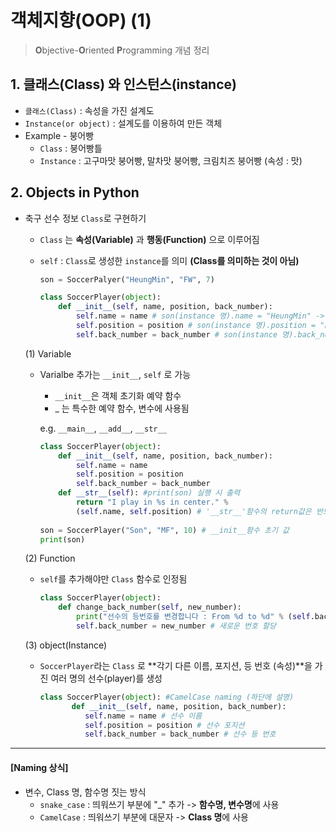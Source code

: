 # 객체지향(OOP) (1)

> **O**bjective-**O**riented **P**rogramming 개념 정리



## 1. 클래스(Class) 와 인스턴스(instance)

- `클래스(Class)` : 속성을 가진 설계도
- `Instance(or object)` : 설계도를 이용하여 만든 객체
- Example - 붕어빵
  - `Class` : 붕어빵틀
  -  `Instance` : 고구마맛 붕어빵, 말차맛 붕어빵, 크림치즈 붕어빵 (속성 : 맛)



## 2. Objects in Python

- 축구 선수 정보 `Class`로 구현하기

  - `Class` 는 **속성(Variable)** 과 **행동(Function)** 으로 이루어짐

  - `self` : `Class`로 생성한 `instance`를 의미 **(Class를 의미하는 것이 아님)**

    ```python
    son = SoccerPalyer("HeungMin", "FW", 7)
    
    class SoccerPlayer(object):
        def __init__(self, name, position, back_number):
            self.name = name # son(instance 명).name = "HeungMin" -> son.name에 "HeungMin"을 할당
            self.position = position # son(instance 명).position = "FW" -> son.position에 "FW"를 할당
            self.back_number = back_number # son(instance 명).back_number = 7 -> son.back_number에 7 할당
    ```

    

  (1) Variable

  - Varialbe 추가는 `__init__`, `self` 로 가능

    - `__init__`은 객체 초기화 예약 함수
    - _ 는 특수한 예약 함수, 변수에 사용됨

    e.g. `__main__`, `__add__`, `__str__`

    ```python
    class SoccerPlayer(object):
        def __init__(self, name, position, back_number):
            self.name = name
            self.position = position
            self.back_number = back_number
        def __str__(self): #print(son) 실행 시 출력 
            return "I play in %s in center." %
            (self.name, self.position) # '__str__'함수의 return값은 반드시 "str" type 이어야 함
            
    son = SoccerPlayer("Son", "MF", 10) # __init__함수 초기 값
    print(son)
    ```

  (2) Function

  - `self`를 추가해야만 `Class` 함수로 인정됨

    ```python
    class SoccerPlayer(object):
        def change_back_number(self, new_number):
            print("선수의 등번호를 변경합니다 : From %d to %d" % (self.back_number, new_number))
            self.back_number = new_number # 새로운 번호 할당
    ```

  (3) object(Instance) 

  - `SoccerPlayer`라는 `Class` 로 **각기 다른 이름, 포지션, 등 번호 (속성)**을 가진 여러 명의 선수(player)를 생성

    ```python
    class SoccerPlayer(object): #CamelCase naming (하단에 설명)
           def __init__(self, name, position, back_number):
              self.name = name # 선수 이름
              self.position = position # 선수 포지션
              self.back_number = back_number # 선수 등 번호
    ```

    

---

#### [Naming 상식]

- 변수, Class 명, 함수명 짓는 방식
  - `snake_case` : 띄워쓰기 부분에 "_" 추가 -> **함수명, 변수명**에 사용
  - `CamelCase` : 띄워쓰기 부분에 대문자 -> **Class 명**에 사용